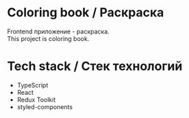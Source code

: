 # Coloring book / Раскраска

Frontend приложение - раскраска.
<br>
This project is coloring book.

# Tech stack / Стек технологий
* TypeScript
* React
* Redux Toolkit
* styled-components
